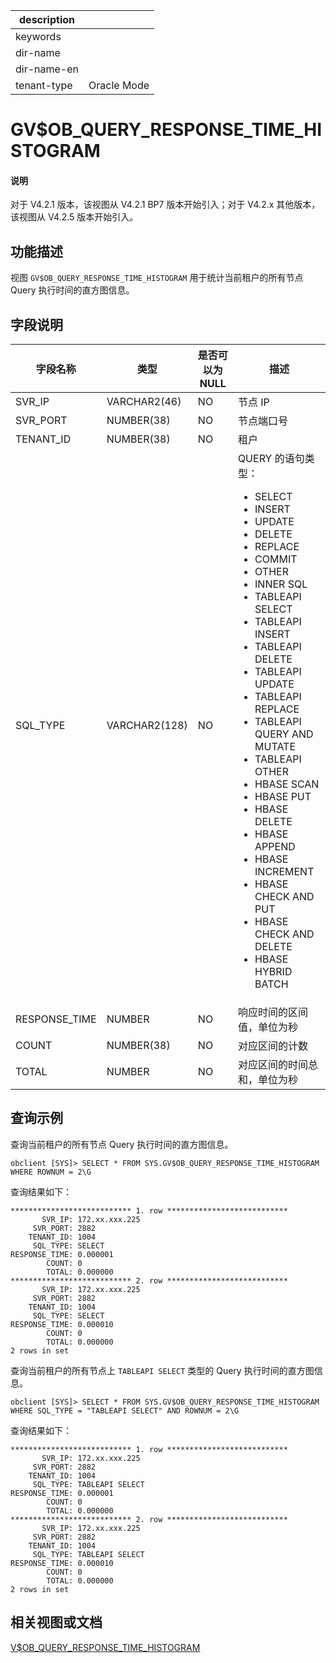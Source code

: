 |description||
|---|---|
|keywords||
|dir-name||
|dir-name-en||
|tenant-type|Oracle Mode|

# GV$OB_QUERY_RESPONSE_TIME_HISTOGRAM

<main id="notice" type='explain'>
<h4>说明</h4>
<p>对于 V4.2.1 版本，该视图从 V4.2.1 BP7 版本开始引入；对于 V4.2.x 其他版本，该视图从 V4.2.5 版本开始引入。</p>
</main>

## 功能描述

视图 `GV$OB_QUERY_RESPONSE_TIME_HISTOGRAM` 用于统计当前租户的所有节点 Query 执行时间的直方图信息。

## 字段说明

| **字段名称** | **类型** | **是否可以为 NULL** | **描述** |
| ------------ | -------- | ------------------ | -------- |
| SVR_IP        | VARCHAR2(46)  | NO   | 节点 IP     |
| SVR_PORT      | NUMBER(38)    | NO   | 节点端口号     |
| TENANT_ID     | NUMBER(38)    | NO   | 租户     |
| SQL_TYPE      | VARCHAR2(128) | NO   | QUERY 的语句类型：<ul><li>SELECT</li><li>INSERT</li><li>UPDATE</li><li>DELETE</li><li>REPLACE</li><li>COMMIT</li><li>OTHER</li><li>INNER SQL</li><li>TABLEAPI SELECT</li><li>TABLEAPI INSERT</li><li>TABLEAPI DELETE</li><li>TABLEAPI UPDATE</li><li>TABLEAPI REPLACE</li><li>TABLEAPI QUERY AND MUTATE</li><li>TABLEAPI OTHER</li><li>HBASE SCAN</li><li>HBASE PUT</li><li>HBASE DELETE</li><li>HBASE APPEND</li><li>HBASE INCREMENT</li><li>HBASE CHECK AND PUT</li><li>HBASE CHECK AND DELETE</li><li>HBASE HYBRID BATCH</li></ul>     |
| RESPONSE_TIME | NUMBER        | NO   | 响应时间的区间值，单位为秒     |
| COUNT         | NUMBER(38)    | NO   | 对应区间的计数     |
| TOTAL         | NUMBER        | NO   | 对应区间的时间总和，单位为秒     |

## 查询示例

查询当前租户的所有节点 Query 执行时间的直方图信息。

```shell
obclient [SYS]> SELECT * FROM SYS.GV$OB_QUERY_RESPONSE_TIME_HISTOGRAM WHERE ROWNUM = 2\G
```

查询结果如下：

```shell
*************************** 1. row ***************************
       SVR_IP: 172.xx.xxx.225
     SVR_PORT: 2882
    TENANT_ID: 1004
     SQL_TYPE: SELECT
RESPONSE_TIME: 0.000001
        COUNT: 0
        TOTAL: 0.000000
*************************** 2. row ***************************
       SVR_IP: 172.xx.xxx.225
     SVR_PORT: 2882
    TENANT_ID: 1004
     SQL_TYPE: SELECT
RESPONSE_TIME: 0.000010
        COUNT: 0
        TOTAL: 0.000000
2 rows in set
```

查询当前租户的所有节点上 `TABLEAPI SELECT` 类型的 Query 执行时间的直方图信息。

```shell
obclient [SYS]> SELECT * FROM SYS.GV$OB_QUERY_RESPONSE_TIME_HISTOGRAM WHERE SQL_TYPE = "TABLEAPI SELECT" AND ROWNUM = 2\G
```

查询结果如下：

```shell
*************************** 1. row ***************************
       SVR_IP: 172.xx.xxx.225
     SVR_PORT: 2882
    TENANT_ID: 1004
     SQL_TYPE: TABLEAPI SELECT
RESPONSE_TIME: 0.000001
        COUNT: 0
        TOTAL: 0.000000
*************************** 2. row ***************************
       SVR_IP: 172.xx.xxx.225
     SVR_PORT: 2882
    TENANT_ID: 1004
     SQL_TYPE: TABLEAPI SELECT
RESPONSE_TIME: 0.000010
        COUNT: 0
        TOTAL: 0.000000
2 rows in set
```

## 相关视图或文档

[V$OB_QUERY_RESPONSE_TIME_HISTOGRAM](33130.v-ob_query_response_time_histogram-of-oracle-mode.md)
